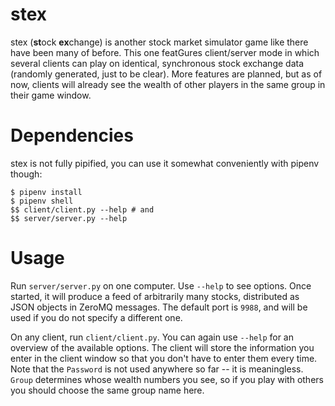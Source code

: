 # stex

stex (**st**ock **ex**change) is another stock market simulator game like there have been many of before. This one
featGures client/server mode in which several clients can play on identical, synchronous stock exchange data (randomly
generated, just to be clear). More features are planned, but as of now, clients will already see the wealth of
other players in the same group in their game window.

# Dependencies

stex is not fully pipified, you can use it somewhat conveniently with pipenv
though:

```
$ pipenv install
$ pipenv shell
$$ client/client.py --help # and
$$ server/server.py --help
```

# Usage

Run `server/server.py` on one computer. Use `--help` to see options. Once started, it will produce a feed of arbitrarily
many stocks, distributed as JSON objects in ZeroMQ messages. The default port is `9988`, and will be used if you do not
specify a different one.

On any client, run `client/client.py`. You can again use `--help` for an overview of the available options. The client
will store the information you enter in the client window so that you don't have to enter them every time. Note that
the `Password` is not used anywhere so far -- it is meaningless. `Group` determines whose wealth numbers you see, so if
you play with others you should choose the same group name here.
